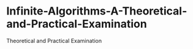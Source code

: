 # Infinite-Algorithms-A-Theoretical-and-Practical-Examination
 Theoretical and Practical Examination
